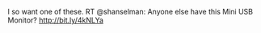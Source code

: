 <!--
id: 196948124
link: http://kevinisom.info/post/196948124/i-so-want-one-of-these-rt-shanselman-anyone
slug: i-so-want-one-of-these-rt-shanselman-anyone
date: Sat Sep 26 2009 11:13:04 GMT+1200 (NZST)
raw: {"blog_name":"kevinisom","id":196948124,"post_url":"http://kevinisom.info/post/196948124/i-so-want-one-of-these-rt-shanselman-anyone","slug":"i-so-want-one-of-these-rt-shanselman-anyone","type":"text","date":"2009-09-25 23:13:04 GMT","timestamp":1253920384,"state":"published","format":"html","reblog_key":"0wIaqBlq","tags":[],"short_url":"http://tmblr.co/Zw68YyBlJ2S","highlighted":[],"feed_item":"http://twitter.com/kev_nz/statuses/4378819482","from_feed_id":"650289","note_count":0,"title":null,"body":"<p>I so want one of these. RT @shanselman: Anyone else have this Mini USB Monitor? <a href=\"http://bit.ly/4kNLYa\" target=\"_blank\">http://bit.ly/4kNLYa</a></p>"}
publish: 2009-09-026
tags: 
title: null
-->


I so want one of these. RT @shanselman: Anyone else have this Mini USB
Monitor? <http://bit.ly/4kNLYa>


